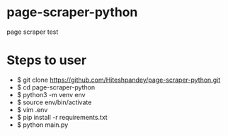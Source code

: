 # page-scraper-python
page scraper test

# Steps to user
- $ git clone https://github.com/Hiteshpandey/page-scraper-python.git
- $ cd page-scraper-python
- $ python3 -m venv env
- $ source env/bin/activate
- $ vim .env
- $ pip install -r requirements.txt
- $ python main.py <ip>